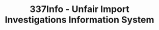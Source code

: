 ---
layout: default
bigquery: https://console.cloud.google.com/bigquery?p=patents-public-data&d=usitc_investigations&page=dataset&project=sheets-management-319211
citation: US International Trade Commission 337Info Unfair Import Investigations Information
  System
contributors: US International Trade Comission
cost: None
description: US International Trade Commission 337Info Unfair Import Investigations
  Information System contains data on investigations done under Section 337. Section
  337 declares the infringement of certain statutory intellectual property rights
  and other forms of unfair competition in import trade to be unlawful practices.
  Most Section 337 investigations involve allegations of patent or registered trademark
  infringement.
documentation: FAQ and tutorial available on the site
last_edit: 04/06/2022, 13:44:31
location: https://pubapps2.usitc.gov/337external/
maintained_by: US International Trade Comission
schema_fields:
- finalDetViolation
- teoProceedingInvolved
- markmanHearing
- invUnfairAct
- investigationNo
- targetDate
- id
- finalIdOnViolationDue
- investigationType
- complainant
- title
- actualEndDateEvidHear
- cafcAppeals
- scheduledStartDateEvidHear
- ouiiParticipation
- patentNumber
- actualStartDateEvidHear
- currentStatus
- finalDetNoViolation
- htsNumbers
- patentNumbers
- startDateMarkmanHearing
- teoIdIssueDate
- investigationTermDate
- dateCreated
- respondent
- teoIdDueDate
- ouiiAttorney
- publication_number
- issueDateOtherNonFinal
- aljAssigned
- dateComplaintFiled
- currentActiveALJ
- copyrightNumbers
- trademarkNumbers
- lastUpdated
- docketNo
- dateOfPublicationFrNotice
- finalIdOnViolationIssue
- gcAttorney
- teoReliefGranted
- internalRemand
- endDateMarkmanHearing
- scheduledEndDateEvidHear
shortname: unfair_import_investigations
tags:
- import
- legal
- trade
timeframe: 2008-2021 (prior to 2008 downloadable as a JSON file)
title: 337Info - Unfair Import Investigations Information System
uuid: 2721f5ec-e599-4890-9265-9706719fc71e
---
